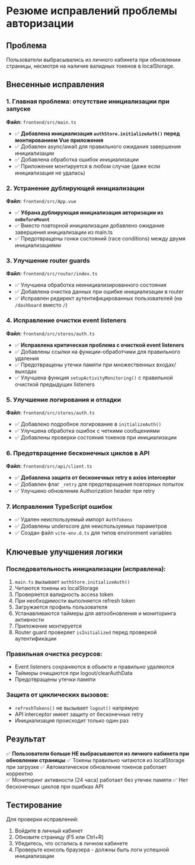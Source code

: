 # Резюме исправлений проблемы авторизации

## Проблема
Пользователи выбрасывались из личного кабинета при обновлении страницы, несмотря на наличие валидных токенов в localStorage.

## Внесенные исправления

### 1. Главная проблема: отсутствие инициализации при запуске
**Файл:** `frontend/src/main.ts`
- ✅ **Добавлена инициализация `authStore.initializeAuth()` перед монтированием Vue приложения**
- ✅ Добавлен async/await для правильного ожидания завершения инициализации
- ✅ Добавлена обработка ошибок инициализации
- ✅ Приложение монтируется в любом случае (даже если инициализация не удалась)

### 2. Устранение дублирующей инициализации
**Файл:** `frontend/src/App.vue` 
- ✅ **Убрана дублирующая инициализация авторизации из `onBeforeMount`**
- ✅ Вместо повторной инициализации добавлено ожидание завершения инициализации из main.ts
- ✅ Предотвращены гонки состояний (race conditions) между двумя инициализациями

### 3. Улучшение router guards
**Файл:** `frontend/src/router/index.ts`
- ✅ Улучшена обработка неинициализированного состояния
- ✅ Добавлена очистка данных при ошибке инициализации в router
- ✅ Исправлен редирект аутентифицированных пользователей (на `/dashboard` вместо `/`)

### 4. Исправление очистки event listeners  
**Файл:** `frontend/src/stores/auth.ts`
- ✅ **Исправлена критическая проблема с очисткой event listeners**
- ✅ Добавлены ссылки на функции-обработчики для правильного удаления
- ✅ Предотвращены утечки памяти при множественных входах/выходах
- ✅ Улучшена функция `setupActivityMonitoring()` с правильной очисткой предыдущих listeners

### 5. Улучшение логирования и отладки
**Файл:** `frontend/src/stores/auth.ts`
- ✅ Добавлено подробное логирование в `initializeAuth()`
- ✅ Улучшена обработка ошибок с четкими сообщениями
- ✅ Добавлены проверки состояния токенов при инициализации

### 6. Предотвращение бесконечных циклов в API
**Файл:** `frontend/src/api/client.ts`
- ✅ **Добавлена защита от бесконечных retry в axios interceptor**
- ✅ Добавлен флаг `_retry` для предотвращения повторных попыток
- ✅ Улучшено обновление Authorization header при retry

### 7. Исправления TypeScript ошибок
- ✅ Удален неиспользуемый импорт `AuthTokens`
- ✅ Добавлены underscore для неиспользуемых параметров
- ✅ Создан файл `vite-env.d.ts` для типов environment variables

## Ключевые улучшения логики

### Последовательность инициализации (исправлена):
1. `main.ts` вызывает `authStore.initializeAuth()` 
2. Читаются токены из localStorage
3. Проверяется валидность access token
4. При необходимости выполняется refresh token
5. Загружается профиль пользователя
6. Устанавливаются таймеры для автообновления и мониторинга активности
7. Приложение монтируется
8. Router guard проверяет `isInitialized` перед проверкой аутентификации

### Правильная очистка ресурсов:
- Event listeners сохраняются в объекте и правильно удаляются
- Таймеры очищаются при logout/clearAuthData
- Предотвращены утечки памяти

### Защита от циклических вызовов:
- `refreshTokens()` не вызывает `logout()` напрямую
- API interceptor имеет защиту от бесконечных retry
- Инициализация происходит только один раз

## Результат
✅ **Пользователи больше НЕ выбрасываются из личного кабинета при обновлении страницы**
✅ Токены правильно читаются из localStorage при загрузке
✅ Автоматическое обновление токенов работает корректно  
✅ Мониторинг активности (24 часа) работает без утечек памяти
✅ Нет бесконечных циклов при ошибках API

## Тестирование
Для проверки исправлений:
1. Войдите в личный кабинет
2. Обновите страницу (F5 или Ctrl+R) 
3. Убедитесь, что остались в личном кабинете
4. Проверьте консоль браузера - должны быть логи успешной инициализации